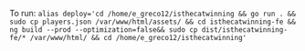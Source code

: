 To run: `alias deploy='cd /home/e_greco12/isthecatwinning && go run . && sudo cp players.json /var/www/html/assets/ && cd isthecatwinning-fe && ng build --prod --optimization=false&& sudo cp dist/isthecatwinning-fe/* /var/www/html/ && cd /home/e_greco12/isthecatwinning'`
